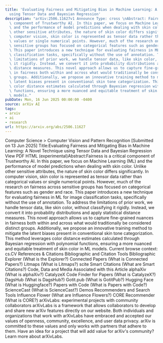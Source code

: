 ```yaml
---
title: 'Evaluating Fairness and Mitigating Bias in Machine Learning: A Novel Technique
  using Tensor Data and Bayesian Regression'
description: "arXiv:2506.11627v1 Announce Type: cross \nAbstract: Fairness is a critical\
  \ component of Trustworthy AI. In this paper, we focus on Machine Learning (ML)\
  \ and the performance of model predictions when dealing with skin color. Unlike\
  \ other sensitive attributes, the nature of skin color differs significantly. In\
  \ computer vision, skin color is represented as tensor data rather than categorical\
  \ values or single numerical points. However, much of the research on fairness across\
  \ sensitive groups has focused on categorical features such as gender and race.\
  \ This paper introduces a new technique for evaluating fairness in ML for image\
  \ classification tasks, specifically without the use of annotation. To address the\
  \ limitations of prior work, we handle tensor data, like skin color, without classifying\
  \ it rigidly. Instead, we convert it into probability distributions and apply statistical\
  \ distance measures. This novel approach allows us to capture fine-grained nuances\
  \ in fairness both within and across what would traditionally be considered distinct\
  \ groups. Additionally, we propose an innovative training method to mitigate the\
  \ latent biases present in conventional skin tone categorization. This method leverages\
  \ color distance estimates calculated through Bayesian regression with polynomial\
  \ functions, ensuring a more nuanced and equitable treatment of skin color in ML\
  \ models."
pubDate: Mon, 16 Jun 2025 00:00:00 -0400
source: arXiv AI
tags:
- arxiv
- ai
- research
url: https://arxiv.org/abs/2506.11627
---
```


Computer Science > Computer Vision and Pattern Recognition
[Submitted on 13 Jun 2025]
Title:Evaluating Fairness and Mitigating Bias in Machine Learning: A Novel Technique using Tensor Data and Bayesian Regression
View PDF HTML (experimental)Abstract:Fairness is a critical component of Trustworthy AI. In this paper, we focus on Machine Learning (ML) and the performance of model predictions when dealing with skin color. Unlike other sensitive attributes, the nature of skin color differs significantly. In computer vision, skin color is represented as tensor data rather than categorical values or single numerical points. However, much of the research on fairness across sensitive groups has focused on categorical features such as gender and race. This paper introduces a new technique for evaluating fairness in ML for image classification tasks, specifically without the use of annotation. To address the limitations of prior work, we handle tensor data, like skin color, without classifying it rigidly. Instead, we convert it into probability distributions and apply statistical distance measures. This novel approach allows us to capture fine-grained nuances in fairness both within and across what would traditionally be considered distinct groups. Additionally, we propose an innovative training method to mitigate the latent biases present in conventional skin tone categorization. This method leverages color distance estimates calculated through Bayesian regression with polynomial functions, ensuring a more nuanced and equitable treatment of skin color in ML models.
Current browse context:
cs.CV
References & Citations
Bibliographic and Citation Tools
Bibliographic Explorer (What is the Explorer?)
Connected Papers (What is Connected Papers?)
Litmaps (What is Litmaps?)
scite Smart Citations (What are Smart Citations?)
Code, Data and Media Associated with this Article
alphaXiv (What is alphaXiv?)
CatalyzeX Code Finder for Papers (What is CatalyzeX?)
DagsHub (What is DagsHub?)
Gotit.pub (What is GotitPub?)
Hugging Face (What is Huggingface?)
Papers with Code (What is Papers with Code?)
ScienceCast (What is ScienceCast?)
Demos
Recommenders and Search Tools
Influence Flower (What are Influence Flowers?)
CORE Recommender (What is CORE?)
arXivLabs: experimental projects with community collaborators
arXivLabs is a framework that allows collaborators to develop and share new arXiv features directly on our website.
Both individuals and organizations that work with arXivLabs have embraced and accepted our values of openness, community, excellence, and user data privacy. arXiv is committed to these values and only works with partners that adhere to them.
Have an idea for a project that will add value for arXiv's community? Learn more about arXivLabs.